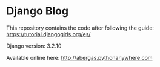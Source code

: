 # Django Blog

This repository contains the code after following the guide: https://tutorial.djangogirls.org/es/

Django version: 3.2.10

Available online here: http://abergas.pythonanywhere.com
